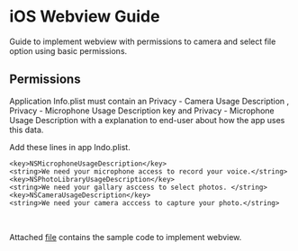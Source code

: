 # iOS Webview Guide
Guide to implement webview with permissions to camera and select file option using basic permissions. 

## Permissions

Application Info.plist must contain an Privacy - Camera Usage Description , Privacy - Microphone Usage Description key and  Privacy - Microphone Usage Description with a explanation to end-user about how the app uses this data.

Add these lines in app Indo.plist.

```
<key>NSMicrophoneUsageDescription</key>
<string>We need your microphone access to record your voice.</string>
<key>NSPhotoLibraryUsageDescription</key>
<string>We need your gallary asccess to select photos. </string>
<key>NSCameraUsageDescription</key>
<string>We need your camera acccess to capture your photo.</string>
```

</br>

Attached [file](WebViewController.swift) contains the sample code to implement webview. 


